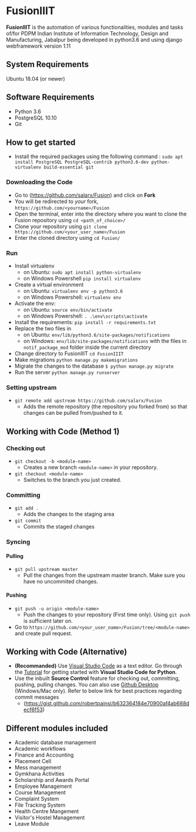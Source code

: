 # FusionIIIT

**FusionIIIT** is the automation of various functionalities, modules and tasks of/for PDPM Indian Institute of Information Technology, Design and Manufacturing, Jabalpur being developed in python3.6 and using django webframework version 1.11

## System Requirements
Ubuntu 18.04 (or newer)

## Software Requirements
* Python 3.6
* PostgreSQL 10.10
* Git

## How to get started

* Install the required packages using the following command : 
`sudo apt install PostgreSQL PostgreSQL-contrib python3.6-dev python-virtualenv build-essential git`

### Downloading the Code
* Go to (https://github.com/salarx/Fusion) and click on **Fork**
* You will be redirected to *your* fork, `https://github.com/<yourname>/Fusion`
* Open the terminal, enter into the directory where you want to clone the Fusion repository using `cd <path_of_choice>/`
* Clone your repository using `git clone https://github.com/<your_user_name>/Fusion`
* Enter the cloned directory using `cd Fusion/`

### Run
* Install virtualenv  
    - on Ubuntu: `sudo apt install python-virtualenv`  
    - on Windows Powershell `pip install virtualenv`  
* Create a virtual environment  
    - on Ubuntu: `virtualenv env -p python3.6`  
    - on Windows Powershell: `virtualenv env`
* Activate the env:
    - on Ubuntu: `source env/bin/activate`  
    - on Windows Powershell: `. .\env\scripts\activate`  
* Install the requirements: `pip install -r requirements.txt`
* Replace the two files in 
    - on Ubuntu: `env/lib/python3.6/site-packages/notifications`
    - on Windows: `env/lib/site-packages/notifications`
  with the files in 
	`notif_package_mod` folder inside the current directory
* Change directory to FusionIIIT `cd FusionIIIT`
* Make migrations `python manage.py makemigrations`  
* Migrate the changes to the database `$ python manage.py migrate`  
* Run the server `python manage.py runserver`

### Setting upstream
* `git remote add upstream https://github.com/salarx/Fusion`
    - Adds the remote repository (the repository you forked from) so that changes can be pulled from/pushed to it. 

## Working with Code \(Method 1\)

### Checking out
* `git checkout -b <module-name>`
    - Creates a new branch `<module-name>` in your repository.
* `git checkout <module-name>`
    - Switches to the branch you just created.

### Committing
* `git add .`
    - Adds the changes to the staging area
* `git commit`
    - Commits the staged changes

### Syncing
#### Pulling
* `git pull upstream master`
    - Pull the changes from the upstream master branch. Make sure you have no uncommited changes.
#### Pushing
* `git push -u origin <module-name>`
    - Push the changes to your repository \(First time only\). Using `git push` is sufficient later on. 
* Go to `https://github.com/<your_user_name>/Fusion/tree/<module-name>` and create pull request.

## Working with Code \(Alternative\)
* **(Recommanded)** Use [Visual Studio Code](https://code.visualstudio.com/) as a text editor. Go through the [Tutorial](https://code.visualstudio.com/docs/python/python-tutorial) for getting started with **Visual Studio Code for Python**.
* Use the inbuilt **Source Control** feature for checking out, committing, pushing, pulling changes. You can also use [Github Desktop](https://desktop.github.com/) \(Windows/Mac only\).
    Refer to below link for best practices regarding commit messages
    - (https://gist.github.com/robertpainsi/b632364184e70900af4ab688decf6f53)


## Different modules included

* Academic database management  
* Academic workflows  
* Finance and Accounting  
* Placement Cell  
* Mess management  
* Gymkhana Activities  
* Scholarship and Awards Portal  
* Employee Management  
* Course Management  
* Complaint System  
* File Tracking System  
* Health Centre Mangement  
* Visitor's Hostel Management  
* Leave Module
